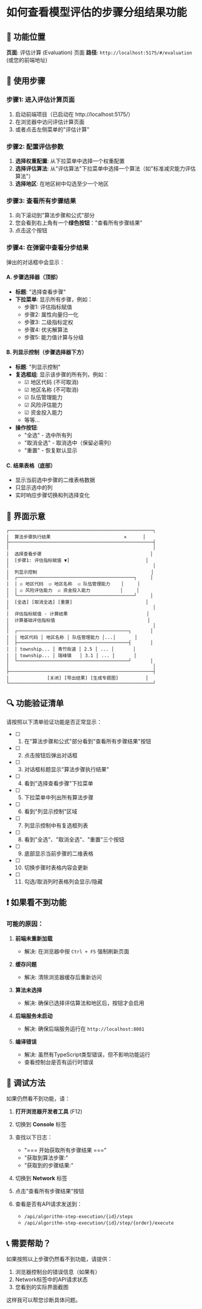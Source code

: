 # 如何查看模型评估的步骤分组结果功能

## 📍 功能位置

**页面**: 评估计算 (Evaluation) 页面
**路径**: `http://localhost:5175/#/evaluation` (或您的前端地址)

## 🎯 使用步骤

### 步骤1: 进入评估计算页面
1. 启动前端项目（已启动在 http://localhost:5175/）
2. 在浏览器中访问评估计算页面
3. 或者点击左侧菜单的"评估计算"

### 步骤2: 配置评估参数
1. **选择权重配置**: 从下拉菜单中选择一个权重配置
2. **选择评估算法**: 从"评估算法"下拉菜单中选择一个算法（如"标准减灾能力评估算法"）
3. **选择地区**: 在地区树中勾选至少一个地区

### 步骤3: 查看所有步骤结果
1. 向下滚动到"算法步骤和公式"部分
2. 您会看到右上角有一个**绿色按钮**："查看所有步骤结果"
3. 点击这个按钮

### 步骤4: 在弹窗中查看分步结果
弹出的对话框中会显示：

#### A. 步骤选择器（顶部）
- **标题**: "选择查看步骤"
- **下拉菜单**: 显示所有步骤，例如：
  - 步骤1: 评估指标赋值
  - 步骤2: 属性向量归一化
  - 步骤3: 二级指标定权
  - 步骤4: 优劣解算法
  - 步骤5: 能力值计算与分级

#### B. 列显示控制（步骤选择器下方）
- **标题**: "列显示控制"
- **复选框组**: 显示该步骤的所有列，例如：
  - ☑ 地区代码 (不可取消)
  - ☑ 地区名称 (不可取消)
  - ☑ 队伍管理能力
  - ☑ 风险评估能力
  - ☑ 资金投入能力
  - 等等...
- **操作按钮**:
  - "全选" - 选中所有列
  - "取消全选" - 取消选中（保留必需列）
  - "重置" - 恢复默认显示

#### C. 结果表格（底部）
- 显示当前选中步骤的二维表格数据
- 只显示选中的列
- 实时响应步骤切换和列选择变化

## 🎨 界面示意

```
┌─────────────────────────────────────────────────────┐
│  算法步骤执行结果                           ✕      │
├─────────────────────────────────────────────────────┤
│                                                     │
│  选择查看步骤                                        │
│  [步骤1: 评估指标赋值 ▼]                            │
│                                                     │
│  列显示控制                                          │
│  ┌───────────────────────────────────────────┐     │
│  │ ☑ 地区代码  ☑ 地区名称  ☑ 队伍管理能力    │     │
│  │ ☑ 风险评估能力  ☑ 资金投入能力           │     │
│  └───────────────────────────────────────────┘     │
│  [全选] [取消全选] [重置]                           │
│                                                     │
│  评估指标赋值 - 计算结果                             │
│  计算基础评估指标值                                  │
│                                                     │
│  ┌─────────────────────────────────────────┐       │
│  │ 地区代码 │ 地区名称 │ 队伍管理能力 │...│       │
│  ├─────────────────────────────────────────┤       │
│  │ township... │ 青竹街道 │ 2.5 │ ... │       │
│  │ township... │ 瑞峰镇   │ 3.1 │ ... │       │
│  └─────────────────────────────────────────┘       │
│                                                     │
├─────────────────────────────────────────────────────┤
│              [关闭] [导出结果] [生成专题图]          │
└─────────────────────────────────────────────────────┘
```

## 🔍 功能验证清单

请按照以下清单验证功能是否正常显示：

- [ ] 1. 在"算法步骤和公式"部分看到"查看所有步骤结果"按钮
- [ ] 2. 点击按钮后弹出对话框
- [ ] 3. 对话框标题显示"算法步骤执行结果"
- [ ] 4. 看到"选择查看步骤"下拉菜单
- [ ] 5. 下拉菜单中列出所有算法步骤
- [ ] 6. 看到"列显示控制"区域
- [ ] 7. 列显示控制中有复选框列表
- [ ] 8. 看到"全选"、"取消全选"、"重置"三个按钮
- [ ] 9. 底部显示当前步骤的二维表格
- [ ] 10. 切换步骤时表格内容会更新
- [ ] 11. 勾选/取消列时表格列会显示/隐藏

## ❗ 如果看不到功能

### 可能的原因：

1. **前端未重新加载**
   - 解决: 在浏览器中按 `Ctrl + F5` 强制刷新页面
   
2. **缓存问题**
   - 解决: 清除浏览器缓存后重新访问

3. **算法未选择**
   - 解决: 确保已选择评估算法和地区后，按钮才会启用

4. **后端服务未启动**
   - 解决: 确保后端服务运行在 `http://localhost:8081`

5. **编译错误**
   - 解决: 虽然有TypeScript类型错误，但不影响功能运行
   - 查看控制台是否有运行时错误

## 🐛 调试方法

如果仍然看不到功能，请：

1. **打开浏览器开发者工具** (F12)
2. 切换到 **Console** 标签
3. 查找以下日志：
   - "=== 开始获取所有步骤结果 ==="
   - "获取到算法步骤:"
   - "获取到的步骤结果:"

4. 切换到 **Network** 标签
5. 点击"查看所有步骤结果"按钮
6. 查看是否有API请求发送到：
   - `/api/algorithm-step-execution/{id}/steps`
   - `/api/algorithm-step-execution/{id}/step/{order}/execute`

## 📞 需要帮助？

如果按照以上步骤仍然看不到功能，请提供：
1. 浏览器控制台的错误信息（如果有）
2. Network标签中的API请求状态
3. 您看到的实际界面截图

这样我可以帮您诊断具体问题。
